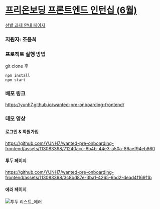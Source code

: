 # [프리온보딩 프론트엔드 인턴십 (6월)](https://www.wanted.co.kr/events/pre_ob_fe_11)

[선발 과제 안내 페이지](https://github.com/walking-sunset/selection-task)

### 지원자: 조윤희

### 프로젝트 실행 방법

git clone 후

```
npm install
npm start
```

### 배포 링크

https://yunh7.github.io/wanted-pre-onboarding-frontend/

### 데모 영상

#### 로그인 & 회원가입

https://github.com/YUNH7/wanted-pre-onboarding-frontend/assets/113083398/71240acc-8b4b-44e3-a50a-86aef94eb860

#### 투두 페이지

https://github.com/YUNH7/wanted-pre-onboarding-frontend/assets/113083398/3c8bd87e-3ba1-4265-9ad2-dead4f169f1b

#### 에러 페이지

![투두 리스트_에러](https://github.com/YUNH7/wanted-pre-onboarding-frontend/assets/113083398/29d05b99-4a97-43bb-b80f-ae9c5b4dec1c)
